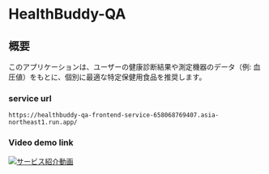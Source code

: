 # HealthBuddy-QA

## 概要

このアプリケーションは、ユーザーの健康診断結果や測定機器のデータ（例: 血圧値）をもとに、個別に最適な特定保健用食品を推奨します。

### service url
```
https://healthbuddy-qa-frontend-service-658068769407.asia-northeast1.run.app/
```

### Video demo link
[![サービス紹介動画](https://github.com/user-attachments/assets/a82de9d3-7858-4ff7-b5b4-222d24a6732f)](https://youtu.be/y0cxFgFTzU4)
